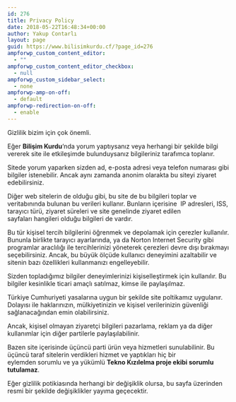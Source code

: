 ```yaml
---
id: 276
title: Privacy Policy
date: 2018-05-22T16:48:34+00:00
author: Yakup Contarlı
layout: page
guid: https://www.bilisimkurdu.cf/?page_id=276
ampforwp_custom_content_editor:
  - ""
ampforwp_custom_content_editor_checkbox:
  - null
ampforwp_custom_sidebar_select:
  - none
ampforwp-amp-on-off:
  - default
ampforwp-redirection-on-off:
  - enable
---
```

Gizlilik bizim için çok önemli.

Eğer **Bilişim Kurdu**&#8216;nda yorum yaptıysanız veya herhangi bir şekilde bilgi vererek site ile etkileşimde bulunduysanız bilgileriniz tarafımca toplanır.

Sitede yorum yaparken sizden ad, e-posta adresi veya telefon numarası gibi bilgiler istenebilir. Ancak aynı zamanda anonim olarakta bu siteyi ziyaret edebilirsiniz.

Diğer web sitelerin de olduğu gibi, bu site de bu bilgileri toplar ve veritabınında bulunan bu verileri kullanır. Bunların içerisine  IP adresleri, ISS, tarayıcı türü, ziyaret süreleri ve site genelinde ziyaret edilen sayfaları hangileri olduğu bilgileri de vardır.

Bu tür kişisel tercih bilgilerini öğrenmek ve depolamak için çerezler kullanılır. Bununla birlikte tarayıcı ayarlarında, ya da Norton Internet Security gibi programlar araclılığı ile tercihlerinizi yöneterek çerezleri devre dışı bırakmayı seçebilirsiniz. Ancak, bu büyük ölçüde kullanıcı deneyimini azaltabilir ve sitenin bazı özellikleri kullanmanızı engelleyebilir.

Sizden topladığımız bilgiler deneyimlerinizi kişiselleştirmek için kullanılır. Bu bilgiler kesinlikle ticari amaçlı satılmaz, kimse ile paylaşılmaz.

Türkiye Cumhuriyeti yasalarına uygun bir şekilde site poltikamız uygulanır. Dolayısı ile haklarınızın, mülkiyetinizin ve kişisel verilerinizin güvenliği sağlanacağından emin olabilirsiniz.

Ancak, kişisel olmayan ziyaretçi bilgileri pazarlama, reklam ya da diğer kullanımlar için diğer partilerle paylaşılabilinir.

Bazen site içerisinde üçüncü parti ürün veya hizmetleri sunulabilinir. Bu üçüncü taraf sitelerin verdikleri hizmet ve yaptıkları hiç bir eylemden sorumlu ve ya yükümlü **Tekno Kızılelma proje ekibi sorumlu tutulamaz**.

Eğer gizlilik potikiasında herhangi bir değişiklik olursa, bu sayfa üzerinden resmi bir şekilde değişiklikler yayıma geçecektir.